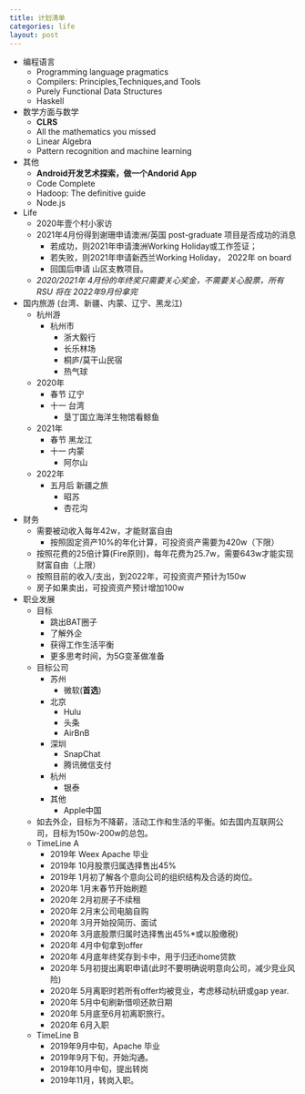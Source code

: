 ```yaml
---
title: 计划清单
categories: life
layout: post
---
```


* 编程语言
	* Programming language pragmatics
	* Compilers: Principles,Techniques,and Tools
	* Purely Functional Data Structures
	* Haskell
* 数学方面与数学
	* **CLRS**
	* All the mathematics you missed
	* Linear Algebra
	* Pattern recognition and machine learning
* 其他
    * **Android开发艺术探索，做一个Andorid App**
    * Code Complete
	* Hadoop: The definitive guide
	* Node.js
* Life
	* 2020年壹个村小家访
	* 2021年4月份得到谢珊申请澳洲/英国 post-graduate 项目是否成功的消息
		* 若成功，则2021年申请澳洲Working Holiday或工作签证；
		* 若失败，则2021年申请新西兰Working Holiday， 2022年 on board
		* 回国后申请 山区支教项目。
	* *2020/2021年 4月份的年终奖只需要关心奖金，不需要关心股票，所有 RSU 将在 2022年9月份拿完*
* 国内旅游 (台湾、新疆、内蒙、辽宁、黑龙江)
	* 杭州游
		* 杭州市
			* 浙大毅行
			* 长乐林场
			* 桐庐/莫干山民宿
			* 热气球
	* 2020年
		* 春节 辽宁
		* 十一 台湾
			* 垦丁国立海洋生物馆看鲸鱼
	* 2021年
		* 春节 黑龙江
		* 十一 内蒙
			* 阿尔山
	* 2022年
		* 五月后 新疆之旅
			* 昭苏
			* 杏花沟
* 财务
	* 需要被动收入每年42w，才能财富自由
		* 按照固定资产10%的年化计算，可投资资产需要为420w（下限）
	* 按照花费的25倍计算(Fire原则)，每年花费为25.7w，需要643w才能实现财富自由（上限）
	* 按照目前的收入/支出，到2022年，可投资资产预计为150w
	* 房子如果卖出，可投资资产预计增加100w
* 职业发展
	* 目标 
		* 跳出BAT圈子
		* 了解外企
		* 获得工作生活平衡
		* 更多思考时间，为5G变革做准备
	* 目标公司
		* 苏州
			* 微软(**首选**)
		* 北京
			* Hulu
			* 头条
			* AirBnB
		* 深圳
			* SnapChat
			* 腾讯微信支付
		* 杭州
			* 银泰
		* 其他
			* Apple中国
	* 如去外企，目标为不降薪，活动工作和生活的平衡。如去国内互联网公司，目标为150w-200w的总包。
	* TimeLine A
		* 2019年 Weex Apache 毕业
		* 2019年 10月股票归属选择售出45%
		* 2019年 1月初了解各个意向公司的组织结构及合适的岗位。
		* 2020年 1月末春节开始刷题
		* 2020年 2月初房子不续租
		* 2020年 2月末公司电脑自购
		* 2020年 3月开始投简历、面试
		* 2020年 3月底股票归属时选择售出45%*或以股缴税)
		* 2020年 4月中旬拿到offer
		* 2020年 4月底年终奖存到卡中，用于归还ihome贷款
		* 2020年 5月初提出离职申请(此时不要明确说明意向公司，减少竞业风险)
		* 2020年 5月离职时若所有offer均被竞业，考虑移动杭研或gap year.
		* 2020年 5月中旬刷新借呗还款日期
		* 2020年 5月底至6月初离职旅行。
		* 2020年 6月入职
	* TimeLine B
		* 2019年9月中旬，Apache 毕业
		* 2019年9月下旬，开始沟通。
		* 2019年10月中旬，提出转岗
		* 2019年11月，转岗入职。